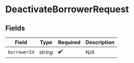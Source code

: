 # DeactivateBorrowerRequest


## Fields

| Field              | Type               | Required           | Description        |
| ------------------ | ------------------ | ------------------ | ------------------ |
| `borrowerId`       | *string*           | :heavy_check_mark: | N/A                |